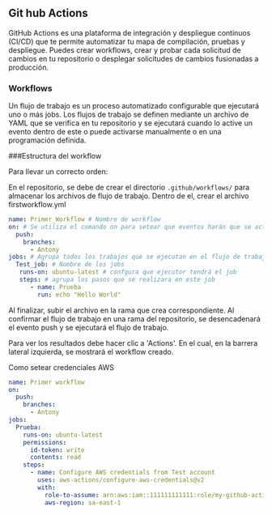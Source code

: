 ## Git hub Actions

GitHub Actions es una plataforma de integración y despliegue continuos (CI/CD) que te permite automatizar tu mapa de compilación, pruebas y despliegue. Puedes crear workflows, crear y probar cada solicitud de cambios en tu repositorio o desplegar solicitudes de cambios fusionadas a producción.


### Workflows

Un flujo de trabajo es un proceso automatizado configurable que ejecutará uno o más jobs. Los flujos de trabajo se definen mediante un archivo de YAML que se verifica en tu repositorio y se ejecutará cuando lo active un evento dentro de este o puede activarse manualmente o en una programación definida.

###Estructura del workflow

Para llevar un correcto orden:

En el repositorio, se debe de crear el directorio `.github/workflows/` para almacenar los archivos de flujo de trabajo. Dentro de el, crear el archivo firstworkflow.yml

```yaml
name: Primer_Workflow # Nombre de workflow
on: # Se utiliza el comando on para setear que eventos harán que se active el workflow. Por ejemplo, cuando alguien suba a cualquier rama del repositorio
  push:
    branches:
      - Antony
jobs: # Agrupa todos los trabajos que se ejecutan en el flujo de trabajo
  Test_job: # Nombre de los jobs
   runs-on: ubuntu-latest # confgura que ejecutor tendrá el job
   steps: # agrupa los pasos que se realizara en este job
      - name: Prueba
        run: echo "Hello World" 
```

Al finalizar, subir el archivo en la rama que crea correspondiente. Al confirmar el flujo de trabajo en una rama del repositorio, se desencadenará el evento push y se ejecutará el flujo de trabajo.

Para ver los resultados debe hacer clic a 'Actions'. En el cual, en la barrera lateral izquierda, se mostrará el workflow creado.









Como setear credenciales AWS

```yaml
name: Primer workflow
on:
  push:
    branches:
      - Antony
jobs:
  Prueba:
    runs-on: ubuntu-latest
    permissions:
      id-token: write
      contents: read
    steps:
      - name: Configure AWS credentials from Test account
        uses: aws-actions/configure-aws-credentials@v2
        with:
          role-to-assume: arn:aws:iam::111111111111:role/my-github-actions-role-test
          aws-region: sa-east-1
```

